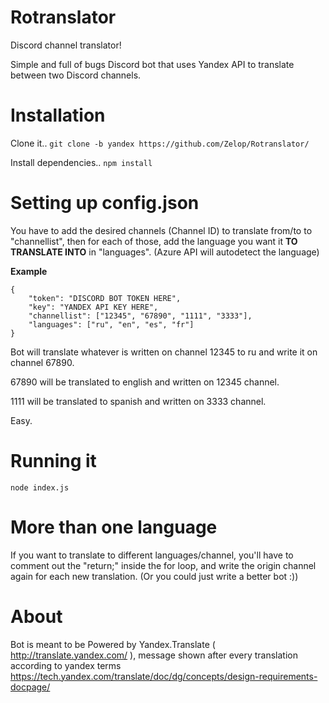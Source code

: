 # Rotranslator
Discord channel translator!

Simple and full of bugs Discord bot that uses Yandex API to translate between two Discord channels.

# Installation

Clone it..
`git clone -b yandex https://github.com/Zelop/Rotranslator/`

Install dependencies..
`npm install`

# Setting up config.json

You have to add the desired channels (Channel ID) to translate from/to to "channellist", then for each of those, add the language you want it **TO TRANSLATE INTO** in "languages". (Azure API will autodetect the language)

**Example**
```
{
	"token": "DISCORD BOT TOKEN HERE",
	"key": "YANDEX API KEY HERE",
	"channellist": ["12345", "67890", "1111", "3333"],
	"languages": ["ru", "en", "es", "fr"]
}
```
Bot will translate whatever is written on channel 12345 to ru and write it on channel 67890.

67890 will be translated to english and written on 12345 channel.

1111 will be translated to spanish and written on 3333 channel.

Easy.

# Running it
`node index.js`

# More than one language
If you want to translate to different languages/channel, you'll have to comment out the "return;" inside the for loop, and write the origin channel again for each new translation. (Or you could just write a better bot :))

# About
Bot is meant to be Powered by Yandex.Translate ( http://translate.yandex.com/ ), message shown after every translation according to yandex terms https://tech.yandex.com/translate/doc/dg/concepts/design-requirements-docpage/
